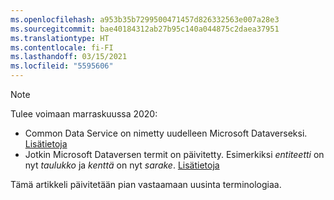 ```yaml
---
ms.openlocfilehash: a953b35b7299500471457d826332563e007a28e3
ms.sourcegitcommit: bae40184312ab27b95c140a044875c2daea37951
ms.translationtype: HT
ms.contentlocale: fi-FI
ms.lasthandoff: 03/15/2021
ms.locfileid: "5595606"
---
```

> [!NOTE]
> Tulee voimaan marraskuussa 2020:
> - Common Data Service on nimetty uudelleen Microsoft Dataverseksi. [Lisätietoja](https://aka.ms/PAuAppBlog)
> - Jotkin Microsoft Dataversen termit on päivitetty. Esimerkiksi *entiteetti* on nyt *taulukko* ja *kenttä* on nyt *sarake*. [Lisätietoja](/powerapps/maker/data-platform/data-platform-intro)
>
> Tämä artikkeli päivitetään pian vastaamaan uusinta terminologiaa.